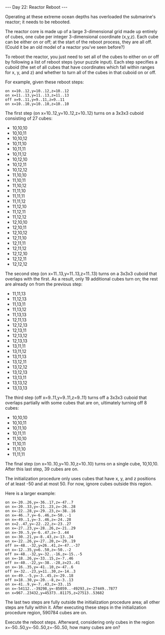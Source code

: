 --- Day 22: Reactor Reboot ---

Operating at these extreme ocean depths has overloaded the submarine's reactor;
it needs to be rebooted.

The reactor core is made up of a large 3-dimensional grid made up entirely of
cubes, one cube per integer 3-dimensional coordinate (x,y,z). Each cube can be
either on or off; at the start of the reboot process, they are all off. (Could
it be an old model of a reactor you've seen before?)

To reboot the reactor, you just need to set all of the cubes to either on or
off by following a list of reboot steps (your puzzle input). Each step
specifies a cuboid (the set of all cubes that have coordinates which fall
within ranges for x, y, and z) and whether to turn all of the cubes in that
cuboid on or off.

For example, given these reboot steps:

```
on x=10..12,y=10..12,z=10..12
on x=11..13,y=11..13,z=11..13
off x=9..11,y=9..11,z=9..11
on x=10..10,y=10..10,z=10..10
```

The first step (on x=10..12,y=10..12,z=10..12) turns on a 3x3x3 cuboid
consisting of 27 cubes:

+ 10,10,10
+ 10,10,11
+ 10,10,12
+ 10,11,10
+ 10,11,11
+ 10,11,12
+ 10,12,10
+ 10,12,11
+ 10,12,12
+ 11,10,10
+ 11,10,11
+ 11,10,12
+ 11,11,10
+ 11,11,11
+ 11,11,12
+ 11,12,10
+ 11,12,11
+ 11,12,12
+ 12,10,10
+ 12,10,11
+ 12,10,12
+ 12,11,10
+ 12,11,11
+ 12,11,12
+ 12,12,10
+ 12,12,11
+ 12,12,12

The second step (on x=11..13,y=11..13,z=11..13) turns on a 3x3x3 cuboid that
overlaps with the first. As a result, only 19 additional cubes turn on; the
rest are already on from the previous step:

+ 11,11,13
+ 11,12,13
+ 11,13,11
+ 11,13,12
+ 11,13,13
+ 12,11,13
+ 12,12,13
+ 12,13,11
+ 12,13,12
+ 12,13,13
+ 13,11,11
+ 13,11,12
+ 13,11,13
+ 13,12,11
+ 13,12,12
+ 13,12,13
+ 13,13,11
+ 13,13,12
+ 13,13,13

The third step (off x=9..11,y=9..11,z=9..11) turns off a 3x3x3 cuboid that
overlaps partially with some cubes that are on, ultimately turning off 8 cubes:

+ 10,10,10
+ 10,10,11
+ 10,11,10
+ 10,11,11
+ 11,10,10
+ 11,10,11
+ 11,11,10
+ 11,11,11

The final step (on x=10..10,y=10..10,z=10..10) turns on a single cube,
10,10,10. After this last step, 39 cubes are on.

The initialization procedure only uses cubes that have x, y, and z positions of
at least -50 and at most 50. For now, ignore cubes outside this region.

Here is a larger example:

```
on x=-20..26,y=-36..17,z=-47..7
on x=-20..33,y=-21..23,z=-26..28
on x=-22..28,y=-29..23,z=-38..16
on x=-46..7,y=-6..46,z=-50..-1
on x=-49..1,y=-3..46,z=-24..28
on x=2..47,y=-22..22,z=-23..27
on x=-27..23,y=-28..26,z=-21..29
on x=-39..5,y=-6..47,z=-3..44
on x=-30..21,y=-8..43,z=-13..34
on x=-22..26,y=-27..20,z=-29..19
off x=-48..-32,y=26..41,z=-47..-37
on x=-12..35,y=6..50,z=-50..-2
off x=-48..-32,y=-32..-16,z=-15..-5
on x=-18..26,y=-33..15,z=-7..46
off x=-40..-22,y=-38..-28,z=23..41
on x=-16..35,y=-41..10,z=-47..6
off x=-32..-23,y=11..30,z=-14..3
on x=-49..-5,y=-3..45,z=-29..18
off x=18..30,y=-20..-8,z=-3..13
on x=-41..9,y=-7..43,z=-33..15
on x=-54112..-39298,y=-85059..-49293,z=-27449..7877
on x=967..23432,y=45373..81175,z=27513..53682
```

The last two steps are fully outside the initialization procedure area; all
other steps are fully within it. After executing these steps in the
initialization procedure region, 590784 cubes are on.

Execute the reboot steps. Afterward, considering only cubes in the region
x=-50..50,y=-50..50,z=-50..50, how many cubes are on?
